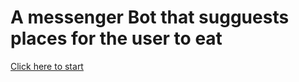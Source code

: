 # A messenger Bot that sugguests places for the user to eat
[Click here to start](https://www.facebook.com/yelpimhungry/)
